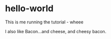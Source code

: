 # hello-world
This is me running the tutorial - wheee

I also like Bacon...and cheese, and cheesy bacon.
